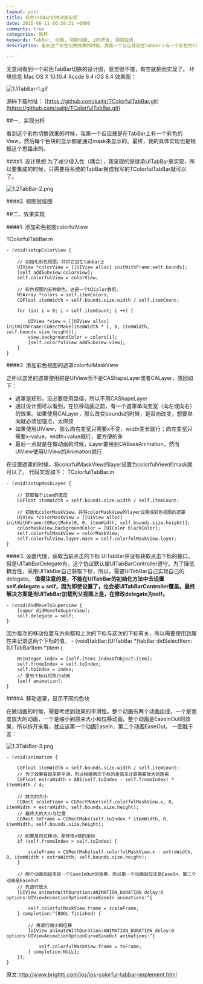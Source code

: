 ```yaml
---
layout: post
title: 彩色TabBar切换动画实现
date: 2015-08-11 00:38:31 +0800
comments: true
categories: 推荐
keywords: TabBar, 动画, 切换动画, iOS开发, 刚刚在线
description: 看到这个彩色切换效果的时候，我第一个反应就是在TabBar上有一个彩色的View，然后每个色块的显示都是通过mask来显示的。最终，我的具体实现也是根据这个思路来的。

---
```




无意间看到一个彩色TabBar切换的设计图，感觉很不错，有空就把他实现了。
环境信息
Mac OS X 10.10.4
Xcode 6.4
iOS 8.4
效果图：

![1.1TabBar-1.gif](http://images.90159.com/08/1.1TabBar-1.gif)

源码下载地址：
[https://github.com/saitjr/TColorfulTabBar.git](https://github.com/saitjr/TColorfulTabBar.git)


##一、实现分析


看到这个彩色切换效果的时候，我第一个反应就是在TabBar上有一个彩色的View，然后每个色块的显示都是通过mask来显示的。最终，我的具体实现也是根据这个思路来的。

####1. 设计思想
为了减少侵入性（耦合），我采取的是继承UITabBar来实现，所以要集成的时候，只需要将系统的TabBar换成我写的TColorfulTabBar就可以了。

![1.2TabBar-2.png](http://images.90159.com/08/1.2TabBar-2.png)

####2. 视图层级图

##二、效果实现

####1. 添加彩色视图colorfulView

TColorfulTabBar.m
	
	- (void)setupColorView {
	    
	    // 初始化彩色视图，并将它加在tabbar上
	    UIView *colorView = [[UIView alloc] initWithFrame:self.bounds];
	    [self addSubview:colorView];
	    self.colorfulView = colorView;
	    
	    // 彩色视图的五种颜色，这是一个UIColor数组，
	    NSArray *colors = self.itemColors;
	    CGFloat itemWidth = self.bounds.size.width / self.itemCount;
	    
	    for (int i = 0; i < self.itemCount; i ++) {
	        
	        UIView *view = [[UIView alloc] initWithFrame:CGRectMake(itemWidth * i, 0, itemWidth, self.bounds.size.height)]; 
	        view.backgroundColor = colors[i]; 
	        [self.colorfulView addSubview:view]; 
	    } 
	}
	
####2. 添加彩色视图的遮罩colorfulMaskView

之所以这里的遮罩使用的是UIView而不是CAShapeLayer或者CALayer，原因如下：

* 遮罩是矩形，没必要使用路径，所以不用CAShapeLayer
* 通过设计图可以看到，在位移动画之前，有一个遮罩单向变宽（向左或向右）的效果。如果使用CALayer，那么改变bounds的时候，是双向改变，想要单向就必须加锚点，太麻烦
* 如果使用UIView，那么向右变宽只需要x不变，width变长就行；向左变宽只需要x-value，width+value就行，要方便的多
* 最后一点就是在做动画的时候，Layer要用到CABaseAnimation，然而UIView使用UIView的Animation就行

在设置遮罩的时候，将colorfulMaskView的layer设置为colorfulView的mask就可以了。
代码实现如下：
TColorfulTabBar.m

	- (void)setupMaskLayer {
	    
	    // 获取每个item的宽度
	    CGFloat itemWidth = self.bounds.size.width / self.itemCount;
	    
	    // 初始化colorMaskView，并将colorMaskView的layer设置成彩色视图的遮罩
	    UIView *colorMaskView = [[UIView alloc] initWithFrame:CGRectMake(0, 0, itemWidth, self.bounds.size.height)];
	    colorMaskView.backgroundColor = [UIColor blackColor];
	    self.colorfulMaskView = colorMaskView;
	    self.colorfulView.layer.mask = self.colorfulMaskView.layer;
	}
	
####3. 设置代理，获取当前点击的下标
UITabBar并没有获取点击下标的接口，但是UITabBarDelegate有，这个协议默认被UITabBarController遵守。为了降低耦合性，采用UITabBar自己获取下标，所以，需要UITabBar自己实现自己的delegate。
**值得注意的是，不能在UITabBar的初始化方法中去设置self.delegate = self，因为即使设置了，也会被UITabBarController覆盖。最终解决方案是当UITabBar加载到父视图上是，在修改delegate为self。**

	- (void)didMoveToSuperview {
	    [super didMoveToSuperview];
	    self.delegate = self;
	}
因为每次的移动位置与方向都和上次的下标与这次的下标有关，所以需要使用到属性来记录这两个下标的值。
	- (void)tabBar:(UITabBar *)tabBar didSelectItem:(UITabBarItem *)item {
	    
	    NSInteger index = [self.items indexOfObject:item];
	    self.fromeIndex = self.toIndex;
	    self.toIndex = index;
	    // 拿到下标以后执行动画
	    [self animation];
	}
####4. 移动遮罩，显示不同的色块

在做动画的时候，需要考虑到效果的平滑性。整个动画有两个动画组成，一个是宽度放大的动画，一个是缩小到原来大小和位移动画。整个动画是EaseInOut的效果，所以拆开来看，就应该第一个动画EaseIn，第二个动画EaseOut。
一图胜千言：

![1.3TabBar-3.png](http://images.90159.com/08/1.3TabBar-3.png)

	- (void)animation {
	    
	    CGFloat itemWidth = self.bounds.size.width / self.itemCount;
	    // 为了效果看起来更平滑，所以根据两次下标的差值来计算需要放大的距离
	    CGFloat extraWidth = ABS(self.toIndex - self.fromeIndex) * itemWidth / 4;
	    
	    // 放大的大小
	    CGRect scaleFrame = CGRectMake(self.colorfulMaskView.x, 0, itemWidth + extraWidth, self.bounds.size.height);
	    // 最终大的大小与位置
	    CGRect toFrame = CGRectMake(self.toIndex * itemWidth, 0, itemWidth, self.bounds.size.height);
	    
	    // 如果是向左移动，那修改x轴的坐标
	    if (self.fromeIndex > self.toIndex) {
	        
	        scaleFrame = CGRectMake(self.colorfulMaskView.x - extraWidth, 0, itemWidth + extraWidth, self.bounds.size.height);
	    }
	    
	    // 两个动画加起来是一个EaseInOut的效果，所以第一个动画就应该是EaseIn，第二个动画是EaseOut
	    // 先进行放大
	    [UIView animateWithDuration:ANIMATION_DURATION delay:0 options:UIViewAnimationOptionCurveEaseIn animations:^{
	        
	        self.colorfulMaskView.frame = scaleFrame;
	    } completion:^(BOOL finished) {
	        
	        // 再进行缩小和位移
	        [UIView animateWithDuration:ANIMATION_DURATION delay:0 options:UIViewAnimationOptionCurveEaseOut animations:^{
	            
	            self.colorfulMaskView.frame = toFrame;
	        } completion:NULL];
	    }];
	}
	
原文:http://www.brighttj.com/ios/ios-colorful-tabbar-implement.html